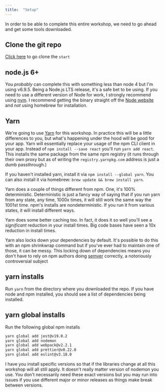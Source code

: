 ```yaml
---
title:  "Setup"
---
```


In order to be able to complete this entire workshop, we need to go ahead and get some tools downloaded.

## Clone the git repo

[Click here][start] to go clone the `start`

## node.js 6+

You _probably_ can complete this with something less than node 4 but I'm using v6.9.5. Being a Node.js LTS release, it's a safe bet to be using. If you need to use a different version of Node for work, I strongly recommend using [nvm][nvm]. I recommend getting the binary straight off the [Node website][node] and _not_ using homebrew for installation.

## Yarn

We're going to use [Yarn][yarn] for this workshop. In practice this will be a little differences to you, but what's happening under the hood will be good for your app. Yarn will essentially replace your usage of the npm CLI client in your app. Instead of `npm install --save react` you'll run `yarn add react`. This installs the same package from the same npm registry (it runs through their own proxy but as of writing the `registry.yarnpkg.com` address is just a dumb passthrough.)

If you haven't installed yarn, install it via `npm install --global yarn`. You can also install it via homebrew: `brew update && brew install yarn`.

Yarn does a couple of things different from npm. One, it's 100% deterministic. Deterministic is just a fancy way of saying that if you run yarn from any state, any time, 1000x times, it will still work the same way the 1001st time. npm's installs are nondeterministic. If you run it from various states, it will install different ways.

Yarn does some better caching too. In fact, it does it so well you'll see a _significant_ reduction in your install times. Big code bases have seen a 10x reduction in install times.

Yarn also locks down your dependencies by default. It's possible to do this with an npm shrinkwrap command but if you've ever had to maintain one of those, it can be messy. This locking down of dependencies means you don't have to rely on npm authors doing [semver][semver] correctly, a notoriously controversial subject

## yarn installs

Run `yarn` from the directory where you downloaded the repo. If you have node and npm installed, you should see a list of dependencies being installed.

## yarn global installs

Run the following global npm installs

```bash
yarn global add jest@v19.0.2
yarn global add nodemon
yarn global add webpack@v2.2.1
yarn global add prettier@v0.22.0
yarn global add eslint@v3.18.0
```

I have you install specific versions so that if the libraries change at all this workshop will all still apply. It doesn't really matter version of nodemon you use. You don't necessarily need these exact versions but you may run into issues if you use different major or minor releases as things make break between versions.

[start]: https://github.com/btholt/complete-intro-to-react/tree/start
[yarn]: https://yarnpkg.com/
[nvm]: https://github.com/creationix/nvm
[node]: https://nodejs.org/en/
[semver]: http://semver.org/
